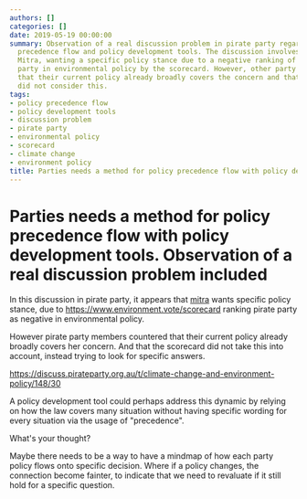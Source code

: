 ```yaml
---
authors: []
categories: []
date: 2019-05-19 00:00:00
summary: Observation of a real discussion problem in pirate party regarding policy
  precedence flow and policy development tools. The discussion involves a member,
  Mitra, wanting a specific policy stance due to a negative ranking of the pirate
  party in environmental policy by the scorecard. However, other party members argue
  that their current policy already broadly covers the concern and that the scorecard
  did not consider this.
tags:
- policy precedence flow
- policy development tools
- discussion problem
- pirate party
- environmental policy
- scorecard
- climate change
- environment policy
title: Parties needs a method for policy precedence flow with policy development tools
---
```


# Parties needs a method for policy precedence flow with policy development tools. Observation of a real discussion problem included

In this discussion in pirate party, it appears that [mitra](https://discuss.pirateparty.org.au/u/mitra) wants specific policy stance, due to https://www.environment.vote/scorecard ranking pirate party as negative in environmental policy.

However pirate party members countered that their current policy already broadly covers her concern. And that the scorecard did not take this into account, instead trying to look for specific answers.

https://discuss.pirateparty.org.au/t/climate-change-and-environment-policy/148/30

A policy development tool could perhaps address this dynamic by relying on how the law covers many situation without having specific wording for every situation via the usage of "precedence".

What's your thought?

Maybe there needs to be a way to have a mindmap of how each party policy flows onto specific decision. Where if a policy changes, the connection become fainter, to indicate that we need to revaluate if it still hold for a specific question.

<!-- more -->